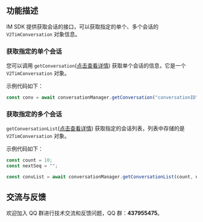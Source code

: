 ## 功能描述

IM SDK 提供获取会话的接口，可以获取指定的单个、多个会话的 `V2TimConversation` 对象信息。

### 获取指定的单个会话

您可以调用 `getConversation`([点击查看详情](https://comm.qq.com/im/doc/RN/zh/Api/V2TIMConversationManager/getConversation.html)) 获取单个会话的信息，它是一个 `V2TimConversation` 对象。

示例代码如下：

```javascript
const conv = await conversationManager.getConversation("conversationID");
```

### 获取指定的多个会话

`getConversationList`([点击查看详情](https://comm.qq.com/im/doc/RN/zh/Api/V2TIMConversationManager/getConversationList.html)) 获取指定的会话列表，列表中存储的是 `V2TimConversation` 对象。

示例代码如下：

```javascript
const count = 10;
const nextSeq = "";

const convList = await conversationManager.getConversationList(count, nextSeq);
```

## 交流与反馈

欢迎加入 QQ 群进行技术交流和反馈问题，QQ 群：**437955475**。
